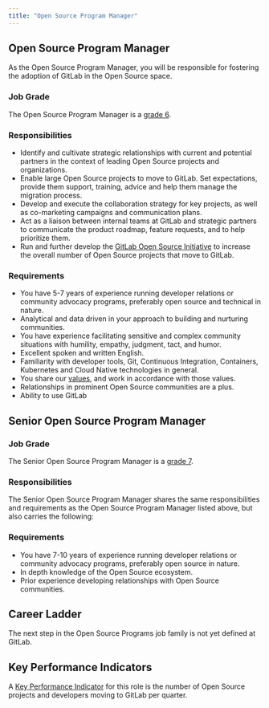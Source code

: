 ```yaml
---
title: "Open Source Program Manager"
---
```


## Open Source Program Manager

As the Open Source Program Manager, you will be responsible for fostering the adoption of GitLab in the Open Source space.

### Job Grade

The Open Source Program Manager is a [grade 6](https://about.gitlab.com/handbook/total-rewards/compensation/compensation-calculator/#gitlab-job-grades).

### Responsibilities

- Identify and cultivate strategic relationships with current and potential partners in the context of leading Open Source projects and organizations.
- Enable large Open Source projects to move to GitLab. Set expectations, provide them support, training, advice and help them manage the migration process.
- Develop and execute the collaboration strategy for key projects, as well as co-marketing campaigns and communication plans.
- Act as a liaison between internal teams at GitLab and strategic partners to communicate the product roadmap, feature requests, and to help prioritize them.
- Run and further develop the [GitLab Open Source Initiative](https://about.gitlab.com/solutions/open-source/) to increase the overall number of Open Source projects that move to GitLab.

### Requirements

- You have 5-7 years of experience running developer relations or community advocacy programs, preferably open source and technical in nature.
- Analytical and data driven in your approach to building and nurturing communities.
- You have experience facilitating sensitive and complex community situations with humility, empathy, judgment, tact, and humor.
- Excellent spoken and written English.
- Familiarity with developer tools, Git, Continuous Integration, Containers, Kubernetes and Cloud Native technologies in general.
- You share our [values](https://about.gitlab.com/handbook/values/), and work in accordance with those values.
- Relationships in prominent Open Source communities are a plus.
- Ability to use GitLab

## Senior Open Source Program Manager

### Job Grade

The Senior Open Source Program Manager is a [grade 7](https://about.gitlab.com/handbook/total-rewards/compensation/compensation-calculator/#gitlab-job-grades).

### Responsibilities

The Senior Open Source Program Manager shares the same responsibilities and requirements as the Open Source Program Manager listed above,  but also carries the following:

### Requirements

- You have 7-10 years of experience running developer relations or community advocacy programs, preferably open source in nature.
- In depth knowledge of the Open Source ecosystem.
- Prior experience developing relationships with Open Source communities.

## Career Ladder

The next step in the Open Source Programs job family is not yet defined at GitLab.

## Key Performance Indicators

A [Key Performance Indicator](https://about.gitlab.com/company/kpis/) for this role is the number of Open Source projects and developers moving to GitLab per quarter.

